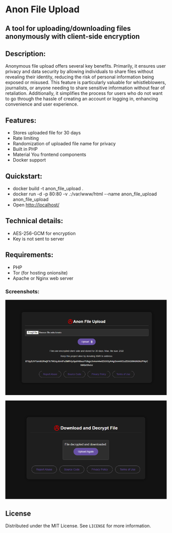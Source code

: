 # Anon File Upload
## A tool for uploading/downloading files anonymously with client-side encryption
<!-- DESCRIPTION -->
## Description:

Anonymous file upload offers several key benefits. Primarily, it ensures user privacy and data security by allowing individuals to share files without revealing their identity, reducing the risk of personal information being exposed or misused. This feature is particularly valuable for whistleblowers, journalists, or anyone needing to share sensitive information without fear of retaliation. Additionally, it simplifies the process for users who do not want to go through the hassle of creating an account or logging in, enhancing convenience and user experience.

<!-- FEATURES -->
## Features:

- Stores uploaded file for 30 days
- Rate limiting
- Randomization of uploaded file name for privacy
- Built in PHP
- Material You frontend components
- Docker support

## Quickstart:
- docker build -t anon_file_upload .
- docker run -d -p 80:80 -v .:/var/www/html --name anon_file_upload anon_file_upload
- Open [http://localhost/](http://localhost/)

## Technical details:

- AES-256-GCM for encryption
- Key is not sent to server

<!-- REQUIREMENTS -->
## Requirements:

- PHP
- Tor (for hosting onionsite)
- Apache or Nginx web server

<!-- SCREENSHOTS -->
### Screenshots:

![screenshot](image.png)

![screenshot2](image2.png)

<!-- LICENSE -->
## License

Distributed under the MIT License. See `LICENSE` for more information.